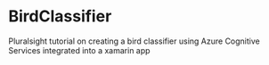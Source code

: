 # BirdClassifier
Pluralsight tutorial on creating a bird classifier using Azure Cognitive Services integrated into a xamarin app
